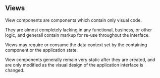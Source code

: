 ## Views

View components are components which contain only visual code.

They are almost completely lacking in any functional, business, or other logic, and generall contain markup for re-use throughout the interface.

Views may require or consume the data context set by the containing component or the application state.

View components generally remain very static after they are created, and are only modified as the visual design of the application interface is changed.